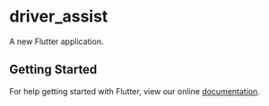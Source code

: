 # driver_assist

A new Flutter application.

## Getting Started

For help getting started with Flutter, view our online
[documentation](https://flutter.io/).
